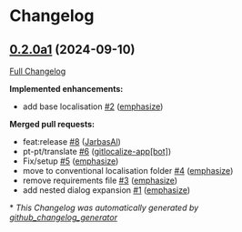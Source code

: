 # Changelog

## [0.2.0a1](https://github.com/OpenVoiceOS/ovos-utterance-plugin-cancel/tree/0.2.0a1) (2024-09-10)

[Full Changelog](https://github.com/OpenVoiceOS/ovos-utterance-plugin-cancel/compare/7dfaa8326fa7dda9c39a54968cd6617bd680f3d6...0.2.0a1)

**Implemented enhancements:**

- add base localisation [\#2](https://github.com/OpenVoiceOS/ovos-utterance-plugin-cancel/pull/2) ([emphasize](https://github.com/emphasize))

**Merged pull requests:**

- feat:release [\#8](https://github.com/OpenVoiceOS/ovos-utterance-plugin-cancel/pull/8) ([JarbasAl](https://github.com/JarbasAl))
- pt-pt/translate [\#6](https://github.com/OpenVoiceOS/ovos-utterance-plugin-cancel/pull/6) ([gitlocalize-app[bot]](https://github.com/apps/gitlocalize-app))
- Fix/setup [\#5](https://github.com/OpenVoiceOS/ovos-utterance-plugin-cancel/pull/5) ([emphasize](https://github.com/emphasize))
- move to conventional localisation folder [\#4](https://github.com/OpenVoiceOS/ovos-utterance-plugin-cancel/pull/4) ([emphasize](https://github.com/emphasize))
- remove requirements file [\#3](https://github.com/OpenVoiceOS/ovos-utterance-plugin-cancel/pull/3) ([emphasize](https://github.com/emphasize))
- add nested dialog expansion [\#1](https://github.com/OpenVoiceOS/ovos-utterance-plugin-cancel/pull/1) ([emphasize](https://github.com/emphasize))



\* *This Changelog was automatically generated by [github_changelog_generator](https://github.com/github-changelog-generator/github-changelog-generator)*
